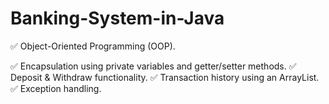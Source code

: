 # Banking-System-in-Java

✅ Object-Oriented Programming (OOP).

✅ Encapsulation using private variables and getter/setter methods. 
✅ Deposit & Withdraw functionality.
✅ Transaction history using an ArrayList.
✅ Exception handling.